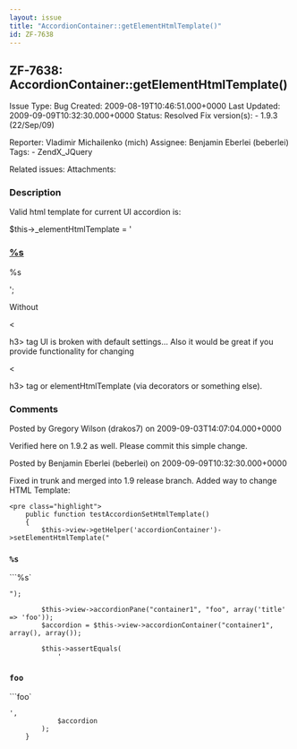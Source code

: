 ```yaml
---
layout: issue
title: "AccordionContainer::getElementHtmlTemplate()"
id: ZF-7638
---
```


ZF-7638: AccordionContainer::getElementHtmlTemplate()
-----------------------------------------------------

 Issue Type: Bug Created: 2009-08-19T10:46:51.000+0000 Last Updated: 2009-09-09T10:32:30.000+0000 Status: Resolved Fix version(s): - 1.9.3 (22/Sep/09)
 
 Reporter:  Vladimir Michailenko (mich)  Assignee:  Benjamin Eberlei (beberlei)  Tags: - ZendX\_JQuery
 
 Related issues: 
 Attachments: 
### Description

Valid html template for current UI accordion is:

$this->\_elementHtmlTemplate = '

### [%s](#)

%s

';

Without

<

h3> tag UI is broken with default settings... Also it would be great if you provide functionality for changing

<

h3> tag or elementHtmlTemplate (via decorators or something else).

 

 

### Comments

Posted by Gregory Wilson (drakos7) on 2009-09-03T14:07:04.000+0000

Verified here on 1.9.2 as well. Please commit this simple change.

 

 

Posted by Benjamin Eberlei (beberlei) on 2009-09-09T10:32:30.000+0000

Fixed in trunk and merged into 1.9 release branch. Added way to change HTML Template:

 
    <pre class="highlight">
        public function testAccordionSetHtmlTemplate()
        {
            $this->view->getHelper('accordionContainer')->setElementHtmlTemplate("

### `%s`

```%s`

    ");
    
            $this->view->accordionPane("container1", "foo", array('title' => 'foo'));
            $accordion = $this->view->accordionContainer("container1", array(), array());
    
            $this->assertEquals(
                '

### `foo`

```foo`




    ',
                $accordion
            );
        }

 

 